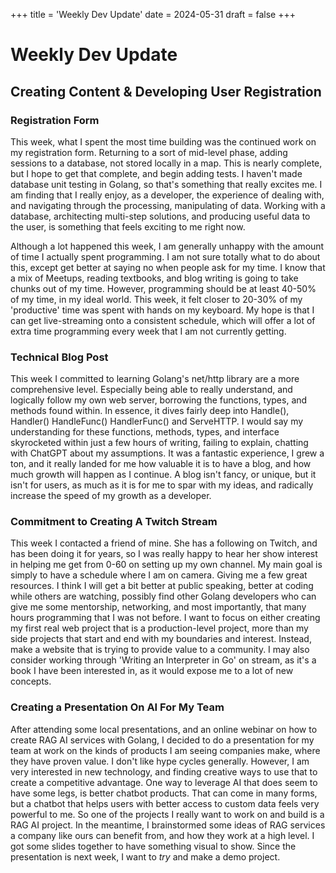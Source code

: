 
+++
title = 'Weekly Dev Update'
date = 2024-05-31
draft = false
+++

# Weekly Dev Update
## Creating Content & Developing User Registration

### Registration Form
This week, what I spent the most time building was the continued work on my registration form. Returning to a sort of mid-level phase, adding sessions to a database, not stored locally in a map. This is nearly complete, but I hope to get that complete, and begin adding tests. I haven't made database unit testing in Golang, so that's something that really excites me. I am finding that I really enjoy, as a developer, the experience of dealing with, and navigating through the processing, manipulating of data. Working with a database, architecting multi-step solutions, and producing useful data to the user, is something that feels exciting to me right now.

Although a lot happened this week, I am generally unhappy with the amount of time I actually spent programming. I am not sure totally what to do about this, except get better at saying no when people ask for my time. I know that a mix of Meetups, reading textbooks, and blog writing is going to take chunks out of my time. However, programming should be at least 40-50% of my time, in my ideal world. This week, it felt closer to 20-30% of my 'productive' time was spent with hands on my keyboard. My hope is that I can get live-streaming onto a consistent schedule, which will offer a lot of extra time programming every week that I am not currently getting.

### Technical Blog Post
This week I committed to learning Golang's net/http library are a more comprehensive level. Especially being able to really understand, and logically follow my own web server, borrowing the functions, types, and methods found within. In essence, it dives fairly deep into Handle(), Handler() HandleFunc() HandlerFunc() and ServeHTTP. I would say my understanding for these functions, methods, types, and interface skyrocketed within just a few hours of writing, failing to explain, chatting with ChatGPT about my assumptions. It was a fantastic experience, I grew a ton, and it really landed for me how valuable it is to have a blog, and how much growth will happen as I continue. A blog isn't fancy, or unique, but it isn't for users, as much as it is for me to spar with my ideas, and radically increase the speed of my growth as a developer.

### Commitment to Creating A Twitch Stream
This week I contacted a friend of mine. She has a following on Twitch, and has been doing it for years, so I was really happy to hear her show interest in helping me get from 0-60 on setting up my own channel. My main goal is simply to have a schedule where I am on camera. Giving me a few great resources. I think I will get a bit better at public speaking, better at coding while others are watching, possibly find other Golang developers who can give me some mentorship, networking, and most importantly, that many hours programming that I was not before. I want to focus on either creating my first real web project that is a production-level project, more than my side projects that start and end with my boundaries and interest. Instead, make a website that is trying to provide value to a community. I may also consider working through 'Writing an Interpreter in Go' on stream, as it's a book I have been interested in, as it would expose me to a lot of new concepts.

### Creating a Presentation On AI For My Team
After attending some local presentations, and an online webinar on how to create RAG AI services with Golang, I decided to do a presentation for my team at work on the kinds of products I am seeing companies make, where they have proven value. I don't like hype cycles generally. However, I am very interested in new technology, and finding creative ways to use that to create a competitive advantage. One way to leverage AI that does seem to have some legs, is better chatbot products. That can come in many forms, but a chatbot that helps users with better access to custom data feels very powerful to me. So one of the projects I really want to work on and build is a RAG AI project. In the meantime, I brainstormed some ideas of RAG services a company like ours can benefit from, and how they work at a high level. I got some slides together to have something visual to show. Since the presentation is next week, I want to *try* and make a demo project.